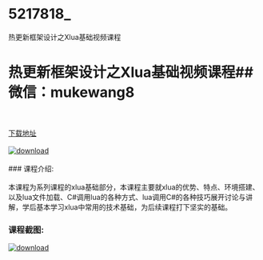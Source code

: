 # 5217818_
热更新框架设计之Xlua基础视频课程
# 热更新框架设计之Xlua基础视频课程## 微信：mukewang8
<br/></br>[下载地址](http://www.36tz.cn/article/5217818 "下载地址")
<br/></br>[![download](http://36tz.cn/muke_img/2021_01_12345-12.jpg "下载地址")](http://www.36tz.cn/article/5217818 "下载地址")
<br/></br>### 课程介绍:<br/></br>本课程为系列课程的xlua基础部分，本课程主要就xlua的优势、特点、环境搭建、以及lua文件加载、C#调用lua的各种方式、lua调用C#的各种技巧展开讨论与讲解，学后基本学习xlua中常用的技术基础，为后续课程打下坚实的基础。

### 课程截图:
[![download](http://36tz.cn/muke_img/2021_01_2-104.png "下载地址")](http://www.36tz.cn/article/5217818 "下载地址")

